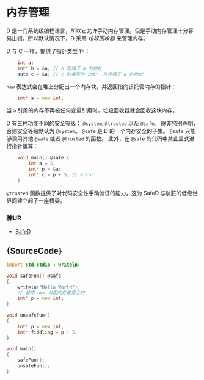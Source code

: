 # 内存管理

D 是一门系统级编程语言，所以它允许手动内存管理。但是手动内存管理十分容易出错，所以默认情况下，D 采用 *垃圾回收器* 来管理内存。

D 与 C 一样，提供了指针类型 `T*`：

```d
    int a;
    int* b = &a; // b 存储了 a 的地址
    auto c = &a; // c 的类型为 int*，并存储了 a 的地址
```

`new` 表达式会在堆上分配出一个内存块，并返回指向该托管内存的指针：

```d
    int* a = new int;
```

当 `a` 引用的内存不再被任何变量引用时，垃圾回收器就会回收这块内存。

D 有三种功能不同的安全等级： `@system`, `@trusted` 以及 `@safe`。
除非特别声明，否则安全等级默认为 `@system`。
`@safe` 是 D 的一个内存安全的子集。
`@safe` 只能够调用其他 `@safe` 或者 `@trusted` 的函数。
此外，在 `@safe` 的代码中禁止显式进行指针运算：

```d
    void main() @safe {
        int a = 5;
        int* p = &a;
        int* c = p + 5; // error
    }
```

`@trusted` 函数提供了对代码安全性手动验证的能力，这为 SafeD 与肮脏的低级世界间建立起了一座桥梁。

### 神UR

* [SafeD](https://dlang.org/safed.html)

## {SourceCode}

```d
import std.stdio : writeln;

void safeFun() @safe
{
    writeln("Hello World");
    // 使用 new 分配内存是安全的
    int* p = new int;
}

void unsafeFun()
{
    int* p = new int;
    int* fiddling = p + 5;
}

void main()
{
    safeFun();
    unsafeFun();
}
```
